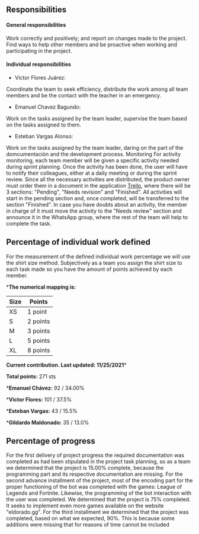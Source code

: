 ## Responsibilities
#### General responsibilities 
Work correctly and positively; and report on changes made to the project. Find ways to help other members and be proactive when working and participating in the project. 
#### Individual responsibilities 
  - Victor Flores Juárez:


  Coordinate the team to seek efficiency, distribute the work among all team members and be the contact with the teacher in an emergency.
  - Emanuel Chavez Bagundo:

  Work on the tasks assigned by the team leader, supervise the team based on the tasks assigned to them.
  - Esteban Vargas Alonso:




   Work on the tasks assigned by the team leader, daring on the part of the domcumentación and the development process. 
Monitoring
For activity monitoring, each team member will be given a specific activity needed during sprint planning. Once the activity has been done, the user will have to notify their colleagues, either at a daily meeting or during the sprint review. Since all the necessary activities are distributed, the product owner must order them in a document in the application [Trello](https://trello.com/invite/b/1znV3Ph3/2e82d0833387d8dcf2a1ffd1ef8e9d9d/fastpass), where there will be 3 sections: "Pending", "Needs revision" and "Finished". All activities will start in the pending section and, once completed, will be transferred to the section "Finished". In case you have doubts about an activity, the member in charge of it must move the activity to the "Needs review" section and announce it in the WhatsApp group, where the rest of the team will help to complete the task.

## Percentage of individual work defined
For the measurement of the defined individual work percentage we will use the shirt size method.
Subjectively as a team you assign the shirt size to each task made so you have the amount of points achieved by each member. 

***The numerical mapping is:**

| Size | Points | 
| --- | --- |
| XS| 1 point |
| S | 2 points |
| M | 3 points |
| L | 5 points |
| XL | 8 points |


**Current contribution. Last updated: 11/25/2021***

**Total points:** 271 sts

***Emanuel Chávez:** 92 / 34.00%

***Victor Flores:** 101 / 37.5%

***Esteban Vargas:** 43 / 15.5%

***Gildardo Maldonado:** 35 / 13.0%



## Percentage of progress 
For the first delivery of project progress the required documentation was completed as had been stipulated in the project task planning, so as a team we determined that the project is 15.00% complete, because the programming part and its respective documentation are missing.
For the second advance installment of the project, most of the encoding part for the proper functioning of the bot was completed with the games: League of Legends and Fortnite. Likewise, the programming of the bot interaction with the user was completed. We determined that the project is 75% completed. It seeks to implement even more games available on the website "eldorado.gg". For the third installment we determined that the project was completed, based on what we expected, 90%. This is because some additions were missing that for reasons of time cannot be included

